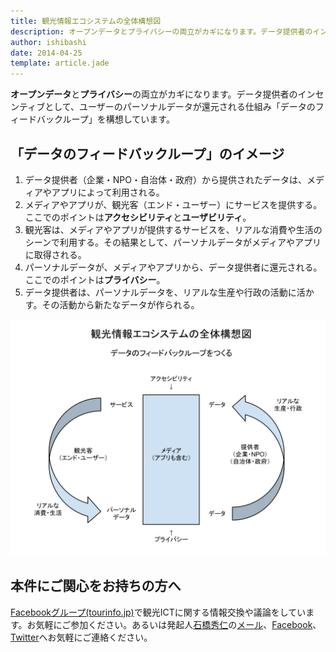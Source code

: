```yaml
---
title: 観光情報エコシステムの全体構想図
description: オープンデータとプライバシーの両立がカギになります。データ提供者のインセンティブとして、ユーザーのパーソナルデータが還元される仕組み「データのフィードバックループ」を構想しています。
author: ishibashi
date: 2014-04-25
template: article.jade
---
```


**オープンデータ**と**プライバシー**の両立がカギになります。データ提供者のインセンティブとして、ユーザーのパーソナルデータが還元される仕組み「データのフィードバックループ」を構想しています。

<span class="more"></span>

「データのフィードバックループ」のイメージ
----------------------------------

1. データ提供者（企業・NPO・自治体・政府）から提供されたデータは、メディアやアプリによって利用される。
2. メディアやアプリが、観光客（エンド・ユーザー）にサービスを提供する。ここでのポイントは**アクセシビリティ**と**ユーザビリティ**。
3. 観光客は、メディアやアプリが提供するサービスを、リアルな消費や生活のシーンで利用する。その結果として、パーソナルデータがメディアやアプリに取得される。
4. パーソナルデータが、メディアやアプリから、データ提供者に還元される。ここでのポイントは**プライバシー**。
5. データ提供者は、パーソナルデータを、リアルな生産や行政の活動に活かす。その活動から新たなデータが作られる。

![](ecosystem.svg)

本件にご関心をお持ちの方へ
----------------------

[Facebookグループ(tourinfo.jp)][c1]で観光ICTに関する情報交換や議論をしています。お気軽にご参加ください。あるいは発起人[石橋秀仁][c2]の[メール][c3]、[Facebook][c4]、[Twitter][c5]へお気軽にご連絡ください。


[c1]: https://www.facebook.com/groups/267182690120144/
[c2]: http://ja.ishibashihideto.net/
[c3]: mailto:me@ishibashihideto.net
[c4]: https://www.facebook.com/ishibashi.hideto
[c5]: https://twitter.com/zerobase
